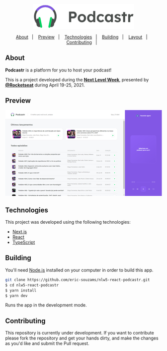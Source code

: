 <p align="center">
  <img src="./public/logo.svg" />
</p>

<p align="center">
  <a href="#about">About</a>&nbsp;&nbsp;&nbsp;|&nbsp;&nbsp;&nbsp;
  <a href="#preview">Preview</a>&nbsp;&nbsp;&nbsp;|&nbsp;&nbsp;&nbsp;
  <a href="#technologies">Technologies</a>&nbsp;&nbsp;&nbsp;|&nbsp;&nbsp;&nbsp;
  <a href="#building">Building</a>&nbsp;&nbsp;&nbsp;|&nbsp;&nbsp;&nbsp;
  <a href="#layout">Layout</a>&nbsp;&nbsp;&nbsp;|&nbsp;&nbsp;&nbsp;
  <a href="#contributing">Contributing</a>&nbsp;&nbsp;&nbsp;|&nbsp;&nbsp;&nbsp;
</p>

## About
<strong>Podcastr</strong> is a platform for you to host your podcast!

This is a project developed during the **[Next Level Week](https://nextlevelweek.com/)**, presented by **[@Rocketseat](https://github.com/Rocketseat)** during April 19-25, 2021.

## Preview
<p align="center">
  <img src="./public/screens/home.png"/>
</p>

## Technologies
This project was developed using the following technologies:

- [Next.js](https://nextjs.org/)
- [React](https://reactjs.org)
- [TypeScript](https://www.typescriptlang.org/)

## Building

You'll need [Node.js](https://nodejs.org) installed on your computer in order to build this app.

```bash
git clone https://github.com/eric-souzams/nlw5-react-podcastr.git
$ cd nlw5-react-podcastr
$ yarn install
$ yarn dev
```

Runs the app in the development mode.<br/>

## Contributing

This repository is currently under development. If you want to contribute please fork the repository and get your hands dirty, and make the changes as you'd like and submit the Pull request.